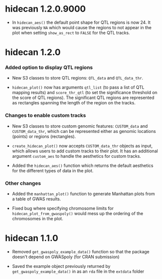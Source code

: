 # hidecan 1.2.0.9000

- In `hidecan_aes()` the default point shape for QTL regions is now 24. It was previously `NA` which would cause the regions to not appear in the plot when setting `show_as_rect` to `FALSE` for the QTL tracks.

# hidecan 1.2.0

### Added option to display QTL regions

* New S3 classes to store QTL regions: `QTL_data` and `QTL_data_thr`.

* `hidecan_plot()` now has arguments `qtl_list` (to pass a list of QTL mapping results) and `score_thr_qtl` (to set the significance threshold on the score of QTL regions). The significant QTL regions are represented as rectangles spanning the length of the region on the tracks.

### Changes to enable custom tracks

* New S3 classes to store custom genomic features: `CUSTOM_data` and `CUSTOM_data_thr`, which can be represented either as genomic locations (points) or regions (rectangles).

* `create_hidecan_plot()` now accepts `CUSTOM_data_thr` objects as input, which allows users to add custom tracks to their plot. It has an additional argument `custom_aes` to handle the aesthetics for custom tracks.

* Added the `hidecan_aes()` function which returns the default aesthetics for the different types of data in the plot.

### Other changes

* Added the `manhattan_plot()` function to generate Manhattan plots from a table of GWAS results.

* Fixed bug where specifying chromosome limits for `hidecan_plot_from_gwaspoly()` would mess up the ordering of the chromosomes in the plot.

# hidecan 1.1.0

* Removed `get_gwaspoly_example_data()` function so that the package doesn't depend on GWASpoly (for CRAN submission)

* Saved the example object previously returned by `get_gwaspoly_example_data()` in as an `rda` file in the `extdata` folder
